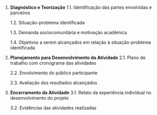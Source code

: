 1. **Diagnóstico e Teorização**
   1.1. Identificação das partes envolvidas e parceiros

   1.2. Situação-problema identificada

   1.3. Demanda sociocomunitária e motivação acadêmica

   1.4. Objetivos a serem alcançados em relação à situação-problema identificada


2. **Planejamento para Desenvolvimento da Atividade**
   2.1. Plano de trabalho com cronograma das atividades

   2.2. Envolvimento do público participante

   2.3. Avaliação dos resultados alcançados


3. **Encerramento da Atividade**
   3.1. Relato da experiência individual no desenvolvimento do projeto

   3.2. Evidências das atividades realizadas


